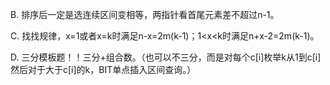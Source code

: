 B. 排序后一定是选连续区间变相等，两指针看首尾元素差不超过n-1。

C. 找找规律，x=1或者x=k时满足n-x=2m(k-1)；1<x<k时满足n+x-2=2m(k-1)。

D. 三分模板题！！三分+组合数。（也可以不三分，而是对每个c[i]枚举k从1到c[i]然后对于大于c[i]的k，BIT单点插入区间查询。）
